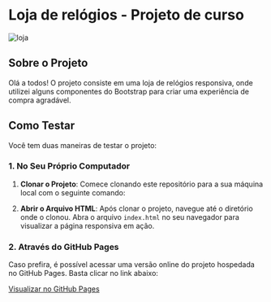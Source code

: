 # Loja de relógios - Projeto de curso

![loja](https://github.com/Ruan-Moraes/Bootstrap_Loja-de-relogio/assets/129057792/39ff3a84-8944-401f-ba42-dd0d14039d36)

## Sobre o Projeto

Olá a todos! O projeto consiste em uma loja de relógios responsiva, onde utilizei alguns componentes do Bootstrap para criar uma experiência de compra agradável.

## Como Testar

Você tem duas maneiras de testar o projeto:

### 1. No Seu Próprio Computador

1. **Clonar o Projeto**: Comece clonando este repositório para a sua máquina local com o seguinte comando:

2. **Abrir o Arquivo HTML**: Após clonar o projeto, navegue até o diretório onde o clonou. Abra o arquivo `index.html` no seu navegador para visualizar a página responsiva em ação.

### 2. Através do GitHub Pages

Caso prefira, é possível acessar uma versão online do projeto hospedada no GitHub Pages. Basta clicar no link abaixo:

[Visualizar no GitHub Pages](https://ruan-moraes.github.io/Bootstrap_Loja-de-relogio/)
